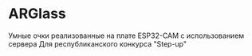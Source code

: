 # ARGlass
Умные очки реализованные на плате ESP32-CAM с использованием сервера
Для республиканского конкурса "Step-up"
